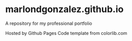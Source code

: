 # marlondgonzalez.github.io


<p>A repository for my professional portfolio</p>
Hosted by Github Pages
Code template from colorlib.com
